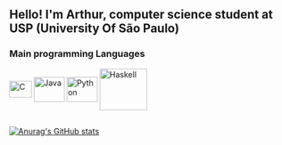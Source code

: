 ## Hello! I'm Arthur, computer science student at USP (University Of São Paulo)

### Main programming Languages
<div style="display: inline_block">
  <img align="center" alt="C" height="30" width="40" src="https://cdn.jsdelivr.net/gh/devicons/devicon/icons/c/c-original.svg">
  <img align="center" alt="Java" height="45" width="55" src="https://cdn.jsdelivr.net/gh/devicons/devicon@latest/icons/java/java-original-wordmark.svg">
  <img align="center" alt="Python" height="45" width="55" src="https://cdn.jsdelivr.net/gh/devicons/devicon@latest/icons/python/python-original-wordmark.svg">
  <img align="center" alt="Haskell" height="75" width="85" src="https://cdn.jsdelivr.net/gh/devicons/devicon@latest/icons/haskell/haskell-original-wordmark.svg">
</div>

##

[![Anurag's GitHub stats](https://github-readme-stats.vercel.app/api?username=ArthurTRamos&show_icons=true&theme=gruvbox&bg_color=00000000)](https://github.com/ArthurTRamos/github-readme-stats)

